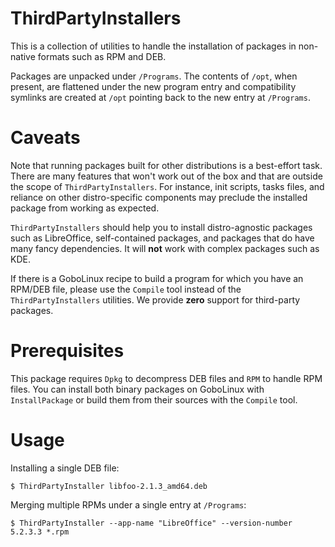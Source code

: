 # ThirdPartyInstallers

This is a collection of utilities to handle the installation of packages in
non-native formats such as RPM and DEB.

Packages are unpacked under `/Programs`. The contents of `/opt`, when present,
are flattened under the new program entry and compatibility symlinks are created
at `/opt` pointing back to the new entry at `/Programs`.

# Caveats

Note that running packages built for other distributions is a best-effort task.
There are many features that won't work out of the box and that are outside the
scope of `ThirdPartyInstallers`. For instance, init scripts, tasks files, and
reliance on other distro-specific components may preclude the installed package
from working as expected.

`ThirdPartyInstallers` should help you to install distro-agnostic packages such
as LibreOffice, self-contained packages, and packages that do have many fancy
dependencies. It will **not** work with complex packages such as KDE.

If there is a GoboLinux recipe to build a program for which you have an RPM/DEB
file, please use the `Compile` tool instead of the `ThirdPartyInstallers`
utilities. We provide **zero** support for third-party packages.

# Prerequisites

This package requires `Dpkg` to decompress DEB files and `RPM` to handle RPM
files. You can install both binary packages on GoboLinux with `InstallPackage`
or build them from their sources with the `Compile` tool.

# Usage

Installing a single DEB file:

`$ ThirdPartyInstaller libfoo-2.1.3_amd64.deb`

Merging multiple RPMs under a single entry at `/Programs`:

`$ ThirdPartyInstaller --app-name "LibreOffice" --version-number 5.2.3.3 *.rpm`
